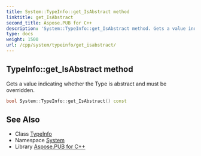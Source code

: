 ```yaml
---
title: System::TypeInfo::get_IsAbstract method
linktitle: get_IsAbstract
second_title: Aspose.PUB for C++
description: 'System::TypeInfo::get_IsAbstract method. Gets a value indicating whether the Type is abstract and must be overridden in C++.'
type: docs
weight: 1500
url: /cpp/system/typeinfo/get_isabstract/
---
```

## TypeInfo::get_IsAbstract method


Gets a value indicating whether the Type is abstract and must be overridden.

```cpp
bool System::TypeInfo::get_IsAbstract() const
```

## See Also

* Class [TypeInfo](../)
* Namespace [System](../../)
* Library [Aspose.PUB for C++](../../../)

